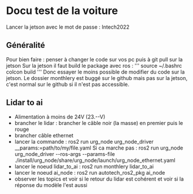 # Docu test de la voiture

Lancer la jetson avec le mot de passe : Intech2022

## Généralité

Pour bien faire : penser à changer le code sur vos pc puis à git pull sur la jetson
Sur la jetson il faut build le package avec ros :
'''
source ~/.bashrc
colcon build
'''
Donc essayer le moins possible de modifier du code sur la jetson. 
Le dossier monthlery est buggé sur le github mais pas sur la jetson, c'est normal sur le github si il n'est pas accessible.
## Lidar to ai

* Alimentation à moins de 24V (23.--V)
* brancher le lidar : brancher le câble noir (la masse) en premier puis le rouge
* brancher câble ethernet
* lancer la commande : ros2 run urg_node urg_node_driver __params:=path/to/my/file.yaml
	Si ca marche pas : ros2 run urg_node urg_node_driver --ros-args --params-file ./install/urg_node/share/urg_node/launch/urg_node_ethernet.yaml
* lancer le noeud lidar_to_ai : ros2 run monthlery lidar_to_ai
* lancer le noeud ai_node : ros2 run autotech_ros2_pkg ai_node
* observer les topics et voir si le retour du lidar est cohérent et voir si la réponse du modèle l'est aussi




